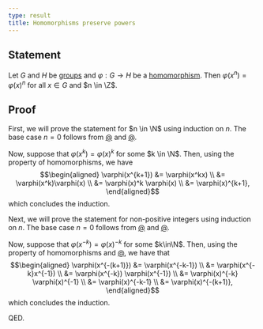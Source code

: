 ```yaml
---
type: result
title: Homomorphisms preserve powers
---
```


## Statement

Let $G$ and $H$ be [groups](@group) and $\varphi: G \to H$ be a [homomorphism](@group-homomorphism). Then $\varphi(x^n) = \varphi(x)^n$ for all $x \in G$ and $n \in \Z$.

## Proof

First, we will prove the statement for $n \in \N$ using induction on $n$. The base case $n=0$ follows from [@](@power) and [@](@homomorphisms-preserve-identity).

Now, suppose that $\varphi(x^k) = \varphi(x)^k$ for some $k \in \N$. Then, using the property of homomorphisms, we have $$\begin{aligned} \varphi(x^{k+1}) &= \varphi(x^kx) \\ &= \varphi(x^k)\varphi(x) \\ &= \varphi(x)^k \varphi(x) \\ &= \varphi(x)^{k+1}, \end{aligned}$$ which concludes the induction.

Next, we will prove the statement for non-positive integers using induction on $n$. The base case $n=0$ follows from [@](@power) and [@](@homomorphisms-preserve-identity).

Now, suppose that $\varphi(x^{-k}) = \varphi(x)^{-k}$ for some $k\in\N$. Then, using the property of homomorphisms and [@](@homomorphisms-preserve-inverses), we have that $$\begin{aligned} \varphi(x^{-(k+1)}) &= \varphi(x^{-k-1}) \\ &= \varphi(x^{-k}x^{-1}) \\ &= \varphi(x^{-k}) \varphi(x^{-1}) \\ &= \varphi(x)^{-k} \varphi(x)^{-1} \\ &= \varphi(x)^{-k-1} \\ &= \varphi(x)^{-(k+1)}, \end{aligned}$$ which concludes the induction.

QED.
